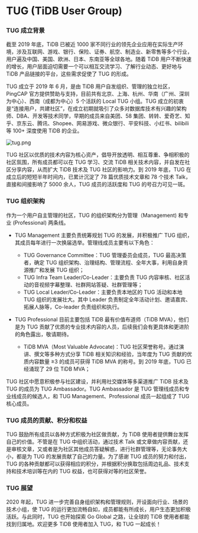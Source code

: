 # TUG (TiDB User Group)

### TUG 成立背景

截至 2019 年底，TiDB 已被近 1000 家不同行业的领先企业应用在实际生产环境，涉及互联网、游戏、银行、保险、证券、航空、制造业、新零售等多个行业，用户遍及中国、美国、欧洲、日本、东南亚等全球各地。随着 TiDB 用户不断快速的增长，用户层面迫切需要一个可以相互交流学习、了解行业动态、更好地与 TiDB 产品链接的平台，这些需求促使了 TUG 的形成。

TUG 成立于 2019 年 6 月，是由 TiDB 用户自发组织、管理的独立社区，PingCAP 官方提供赞助与支持，目前共有北京、上海、杭州、华南（广州、深圳为中心）、西南（成都为中心）5 个活跃的 Local TUG 小组。TUG 成立的初衷是“连接用户，共建社区”，在成立初期就吸引了众多对数据库技术有兴趣的架构师、DBA、开发等技术同学，早期的成员来自美团、58 集团、转转、爱奇艺、知乎、京东云、腾讯、Shopee、网易游戏、微众银行、平安科技、小红书、bilibili 等 100+ 深度使用 TiDB 的企业。

![tug.png](/res/session5/chapter2/events/tug.png)

TUG 社区以优质的技术内容为核心资产，倡导开放透明、相互尊重、争相积极的社区氛围，所有成员都可以在 TUG 学习、交流 TiDB 相关技术内容，并自发在社区分享内容，从而扩大 TiDB 技术及 TUG 社区的影响力。到 2019 年底，TUG 在成立后的短短半年时间内，已累计沉淀了 78 篇优质技术文章和 78 个技术 Talk，直接和间接影响了 5000 余人，TUG 成员的活跃度和 TUG 的号召力可见一斑。

### TUG 组织架构

作为一个用户自主管理的社区，TUG 的组织架构分为管理（Management) 和专业 (Professional) 两条线。

* TUG Management
主要负责统筹规划 TUG 的发展，并积极推广 TUG 组织，其成员每年进行一次换届选举。管理线成员主要有以下角色：
	- TUG Governance Committee：TUG 管理委员会成员，TUG 最高决策者，确定 TUG 组织架构、治理结构、管理流程、全年大事，利用自身资源推广和发展 TUG 组织；
	- TUG Infra Team Leader/Co-Leader：主要负责 TUG 内容审核、社区活动的音视频字幕整理、社群网站答疑、社群管理等；
	- TUG Local Leader/Co-Leader：主要负责本地区的 TUG 活动和本地 TUG 组织的发展壮大。其中 Leader 负责制定全年活动计划、邀请嘉宾、拓展人脉等，Co-leader 负责组织和执行。

* TUG Professional
目前主要包括 TiDB 最有价值布道师（TiDB MVA），他们是为 TUG 贡献了优质的专业技术内容的人员，后续我们会有更具体和更进阶的角色露出，敬请期待。
	- TiDB MVA（Most Valuable Advocate)：TUG 社区荣誉称号。通过演讲、撰文等多种方式分享 TiDB 相关知识和经验，当年度为 TUG 贡献的优质内容数量 ≥3 的成员可获得 TiDB MVA 的称号。到 2019 年底，TUG 已经涌现了 29 位 TiDB MVA；

TUG 社区中愿意积极参与社区建设，并利用社交媒体等多渠道推广 TiDB 技术及 TUG 的成员为 TUG Ambassador。TUG Ambassador 是 TUG 管理线成员和专业线成员的候选人，和 TUG Management、Professional 成员一起组成了 TUG 核心成员。

### TUG 成员的贡献、积分和权益

TUG 鼓励所有成员以各种方式积极为社区做贡献，为 TiDB 使用者提供舞台发挥自己的价值。不管是在 TUG 中组织活动，通过技术 Talk 或文章做内容贡献，还是审核文章，又或者是为社区其他成员答疑解惑，进行社群管理等，无论事务大小，都是为 TUG 的发展贡献了自己的力量。为了感谢 TUG 成员的努力和付出，TUG 的各种贡献都可以获得相应的积分，并根据积分换取包括周边礼品、技术支持和技术培训等在内的 TUG 权益，也可获得对等的社区荣誉。

### TUG 展望

2020 年起，TUG 进一步完善自身组织架构和管理规则，开设面向行业、场景的技术小组，使 TUG 的运行更加流畅自如，成员都能有所成长，用户生态更加积极活跃。与此同时，TUG 也开始探索 Go Global 之路，让全球的 TiDB 使用者都能找到归属地。欢迎更多 TiDB 使用者加入 TUG，和 TUG 一起成长！


